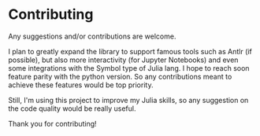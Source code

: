 # Contributing

Any suggestions and/or contributions are welcome.

I plan to greatly expand the library to support famous tools such as Antlr (if possible), but also more interactivity (for Jupyter Notebooks) and even some integrations with the Symbol type of Julia lang. I hope to reach soon feature parity with the python version. So any contributions meant to achieve these features would be top priority.

Still, I'm using this project to improve my Julia skills, so any suggestion on the code quality would be really useful.

Thank you for contributing!

